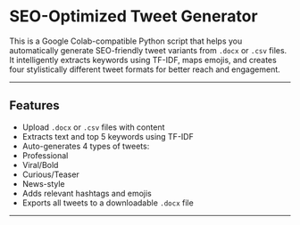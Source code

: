 #  SEO-Optimized Tweet Generator

This is a Google Colab-compatible Python script that helps you automatically generate SEO-friendly tweet variants from `.docx` or `.csv` files. It intelligently extracts keywords using TF-IDF, maps emojis, and creates four stylistically different tweet formats for better reach and engagement.

---

##  Features

-  Upload `.docx` or `.csv` files with content
- Extracts text and top 5 keywords using TF-IDF
-  Auto-generates 4 types of tweets:
  - Professional
  - Viral/Bold
  - Curious/Teaser
  - News-style
-  Adds relevant hashtags and emojis
-  Exports all tweets to a downloadable `.docx` file

---

